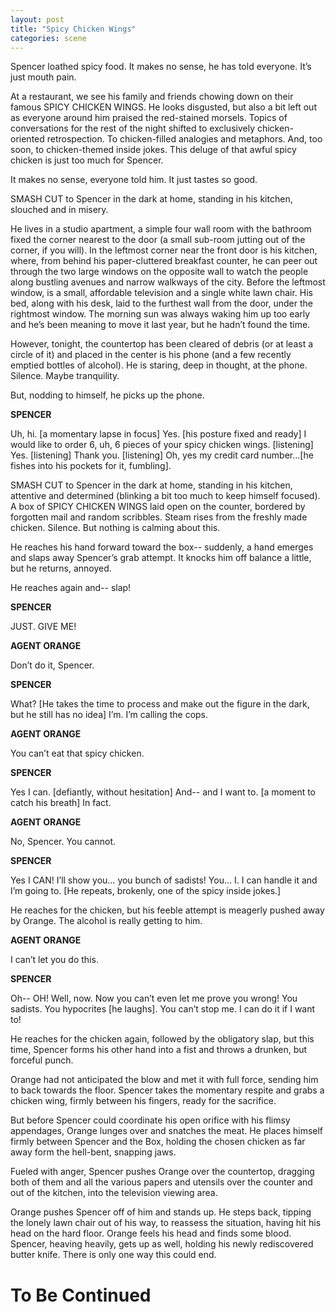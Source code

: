 ```yaml
---
layout: post
title: "Spicy Chicken Wings"
categories: scene
---
```


Spencer loathed spicy food. It makes no sense, he has told everyone. It’s just mouth pain.

At a restaurant, we see his family and friends chowing down on their famous SPICY CHICKEN WINGS. He looks disgusted, but also a bit left out as everyone around him praised the red-stained morsels. Topics of conversations for the rest of the night shifted to exclusively chicken-oriented retrospection. To chicken-filled analogies and metaphors. And, too soon, to chicken-themed inside jokes. This deluge of that awful spicy chicken is just too much for Spencer.

It makes no sense, everyone told him. It just tastes so good.

SMASH CUT to Spencer in the dark at home, standing in his kitchen, slouched and in misery.

He lives in a studio apartment, a simple four wall room with the bathroom fixed the corner nearest to the door (a small sub-room jutting out of the corner, if you will). In the leftmost corner near the front door is his kitchen, where, from behind his paper-cluttered breakfast counter, he can peer out through the two large windows on the opposite wall to watch the people along bustling avenues and narrow walkways of the city. Before the leftmost window, is a small, affordable television and a single white lawn chair. His bed, along with his desk, laid to the furthest wall from the door, under the rightmost window. The morning sun was always waking him up too early and he’s been meaning to move it last year, but he hadn’t found the time.

However, tonight, the countertop has been cleared of debris (or at least a circle of it) and placed in the center is his phone (and a few recently emptied bottles of alcohol). He is staring, deep in thought, at the phone. Silence. Maybe tranquility.

But, nodding to himself, he picks up the phone.

**SPENCER**

Uh, hi. [a momentary lapse in focus] Yes. [his posture fixed and ready] I would like to order 6, uh, 6 pieces of your spicy chicken wings. [listening] Yes. [listening] Thank you. [listening] Oh, yes my credit card number…[he fishes into his pockets for it, fumbling].

SMASH CUT to Spencer in the dark at home, standing in his kitchen, attentive and determined (blinking a bit too much to keep himself focused). A box of SPICY CHICKEN WINGS laid open on the counter, bordered by forgotten mail and random scribbles. Steam rises from the freshly made chicken. Silence. But nothing is calming about this.

He reaches his hand forward toward the box-- suddenly, a hand emerges and slaps away Spencer’s grab attempt. It knocks him off balance a little, but he returns, annoyed.

He reaches again and-- slap!

**SPENCER**

JUST. GIVE ME!

**AGENT ORANGE**

Don’t do it, Spencer.

**SPENCER**

What? [He takes the time to process and make out the figure in the dark, but he still has no idea] I’m. I’m calling the cops.

**AGENT ORANGE**

You can’t eat that spicy chicken.

**SPENCER**

Yes I can. [defiantly, without hesitation] And-- and I want to. [a moment to catch his breath] In fact.

**AGENT ORANGE**

No, Spencer. You cannot.

**SPENCER**

Yes I CAN! I’ll show you… you bunch of sadists! You… I. I can handle it and I’m going to. [He repeats, brokenly, one of the spicy inside jokes.]

He reaches for the chicken, but his feeble attempt is meagerly pushed away by Orange. The alcohol is really getting to him.

**AGENT ORANGE**

I can’t let you do this.

**SPENCER**

Oh-- OH! Well, now. Now you can’t even let me prove you wrong! You sadists. You hypocrites [he laughs]. You can’t stop me. I can do it if I want to!

He reaches for the chicken again, followed by the obligatory slap, but this time, Spencer forms his other hand into a fist and throws a drunken, but forceful punch.

Orange had not anticipated the blow and met it with full force, sending him to back towards the floor. Spencer takes the momentary respite and grabs a chicken wing, firmly between his fingers, ready for the sacrifice.

But before Spencer could coordinate his open orifice with his flimsy appendages, Orange lunges over and snatches the meat. He places himself firmly between Spencer and the Box, holding the chosen chicken as far away form the hell-bent, snapping jaws.

Fueled with anger, Spencer pushes Orange over the countertop, dragging both of them and all the various papers and utensils over the counter and out of the kitchen, into the television viewing area.

Orange pushes Spencer off of him and stands up. He steps back, tipping the lonely lawn chair out of his way, to reassess the situation, having hit his head on the hard floor. Orange feels his head and finds some blood. Spencer, heaving heavily, gets up as well, holding his newly rediscovered butter knife. There is only one way this could end.

# To Be Continued
